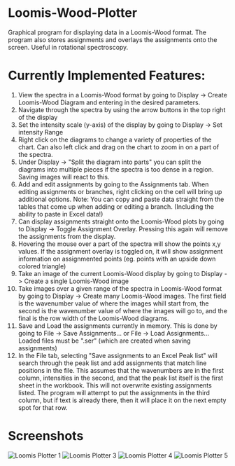 # Loomis-Wood-Plotter
Graphical program for displaying data in a Loomis-Wood format. The program also stores assignments and overlays the assignments onto the screen. Useful in rotational spectroscopy.

# Currently Implemented Features:
1)  View the spectra in a Loomis-Wood format by going to Display -> Create Loomis-Wood Diagram and 
    entering in the desired parameters.
2)  Navigate through the spectra by using the arrow buttons in the top right of the display
3)  Set the intensity scale (y-axis) of the display by going to Display -> Set intensity Range
4)  Right click on the diagrams to change a variety of properties of the chart. Can also left click 
    and drag on the chart to zoom in on a part of the spectra. 
5)  Under Display -> "Split the diagram into parts" you can split the diagrams into multiple pieces 
    if the spectra is too dense in a region. Saving images will react to this.
6)  Add and edit assignments by going to the Assignments tab. When editing assignments or branches,
    right clicking on the cell will bring up additional options. Note: You can copy and paste
    data straight from the tables that come up when adding or editing a branch. (Including the ability
    to paste in Excel data!)
7)  Can display assignments straight onto the Loomis-Wood plots by going to Display
    -> Toggle Assignment Overlay. Pressing this again will remove the assignments from the display.
8)  Hovering the mouse over a part of the spectra will show the points x,y values. If the assignment
    overlay is toggled on, it will show assignment information on assignmented points (eg. points
    with an upside down colored triangle)
9)  Take an image of the current Loomis-Wood display by going to Display -> Create a single
    Loomis-Wood image
10) Take images over a given range of the spectra in Loomis-Wood format by going to Display ->
    Create many Loomis-Wood images. The first field is the wavenumber value of where the images
    whill start from, the second is the wavenumber value of where the images will go to, and the
    final is the row width of the Loomis-Wood diagrams.
11) Save and Load the assignments currently in memory. This is done by going to File -> Save Assignments...
    or File -> Load Assignments... Loaded files must be ".ser" (which are created when saving assignments)
12) In the File tab, selecting "Save assignments to an Excel Peak list" will search through the peak list and add assignments that match     line positions in the file. This assumes that the wavenumbers are in the first column, intensities in the second, and that the peak     list itself is the first sheet in the workbook. This will not overwrite existing assignments listed. The program will attempt to put     the assignments in the third column, but if text is already there, then it will place it on the next empty spot for that row.

# Screenshots

![Loomis Plotter 1](https://user-images.githubusercontent.com/36011386/56087794-7976dd00-5e48-11e9-859d-6601c29f2dbd.PNG)
![Loomis Plotter 3](https://user-images.githubusercontent.com/36011386/56087795-7976dd00-5e48-11e9-8c21-3b4b3d3ae049.PNG)
![Loomis Plotter 4](https://user-images.githubusercontent.com/36011386/56087792-78de4680-5e48-11e9-876f-dd2ce2aae776.PNG)
![Loomis Plotter 5](https://user-images.githubusercontent.com/36011386/56087793-78de4680-5e48-11e9-9979-375bc4c47531.PNG)


